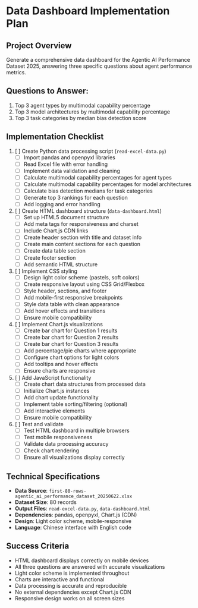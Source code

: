 # Data Dashboard Implementation Plan

## Project Overview
Generate a comprehensive data dashboard for the Agentic AI Performance Dataset 2025, answering three specific questions about agent performance metrics.

## Questions to Answer:
1. Top 3 agent types by multimodal capability percentage
2. Top 3 model architectures by multimodal capability percentage
3. Top 3 task categories by median bias detection score

## Implementation Checklist

1. [ ] Create Python data processing script (`read-excel-data.py`)
   - [ ] Import pandas and openpyxl libraries
   - [ ] Read Excel file with error handling
   - [ ] Implement data validation and cleaning
   - [ ] Calculate multimodal capability percentages for agent types
   - [ ] Calculate multimodal capability percentages for model architectures
   - [ ] Calculate bias detection medians for task categories
   - [ ] Generate top 3 rankings for each question
   - [ ] Add logging and error handling

2. [ ] Create HTML dashboard structure (`data-dashboard.html`)
   - [ ] Set up HTML5 document structure
   - [ ] Add meta tags for responsiveness and charset
   - [ ] Include Chart.js CDN links
   - [ ] Create header section with title and dataset info
   - [ ] Create main content sections for each question
   - [ ] Create data table section
   - [ ] Create footer section
   - [ ] Add semantic HTML structure

3. [ ] Implement CSS styling
   - [ ] Design light color scheme (pastels, soft colors)
   - [ ] Create responsive layout using CSS Grid/Flexbox
   - [ ] Style header, sections, and footer
   - [ ] Add mobile-first responsive breakpoints
   - [ ] Style data table with clean appearance
   - [ ] Add hover effects and transitions
   - [ ] Ensure mobile compatibility

4. [ ] Implement Chart.js visualizations
   - [ ] Create bar chart for Question 1 results
   - [ ] Create bar chart for Question 2 results
   - [ ] Create bar chart for Question 3 results
   - [ ] Add percentage/pie charts where appropriate
   - [ ] Configure chart options for light colors
   - [ ] Add tooltips and hover effects
   - [ ] Ensure charts are responsive

5. [ ] Add JavaScript functionality
   - [ ] Create chart data structures from processed data
   - [ ] Initialize Chart.js instances
   - [ ] Add chart update functionality
   - [ ] Implement table sorting/filtering (optional)
   - [ ] Add interactive elements
   - [ ] Ensure mobile compatibility

6. [ ] Test and validate
   - [ ] Test HTML dashboard in multiple browsers
   - [ ] Test mobile responsiveness
   - [ ] Validate data processing accuracy
   - [ ] Check chart rendering
   - [ ] Ensure all visualizations display correctly

## Technical Specifications
- **Data Source**: `first-80-rows-agentic_ai_performance_dataset_20250622.xlsx`
- **Dataset Size**: 80 records
- **Output Files**: `read-excel-data.py`, `data-dashboard.html`
- **Dependencies**: pandas, openpyxl, Chart.js (CDN)
- **Design**: Light color scheme, mobile-responsive
- **Language**: Chinese interface with English code

## Success Criteria
- HTML dashboard displays correctly on mobile devices
- All three questions are answered with accurate visualizations
- Light color scheme is implemented throughout
- Charts are interactive and functional
- Data processing is accurate and reproducible
- No external dependencies except Chart.js CDN
- Responsive design works on all screen sizes